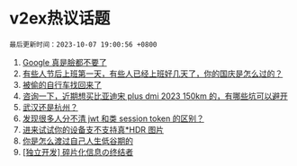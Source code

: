 # v2ex热议话题

`最后更新时间：2023-10-07 19:00:56 +0800`

1. [Google 真是臉都不要了](https://www.v2ex.com/t/979388)
1. [有些人节后上班第一天，有些人已经上班好几天了，你的国庆是怎么过的？](https://www.v2ex.com/t/979342)
1. [被偷的自行车找回来了](https://www.v2ex.com/t/979431)
1. [咨询一下，近期想买比亚迪宋 plus dmi 2023 150km 的，有哪些坑可以避开](https://www.v2ex.com/t/979379)
1. [武汉还是杭州？](https://www.v2ex.com/t/979358)
1. [发现很多人分不清 jwt 和类 session token 的区别？](https://www.v2ex.com/t/979326)
1. [进来试试你的设备支不支持真*HDR 图片](https://www.v2ex.com/t/979304)
1. [你是怎么渡过自己人生低谷期的](https://www.v2ex.com/t/979401)
1. [[独立开发] 碎片化信息の终结者](https://www.v2ex.com/t/979387)

